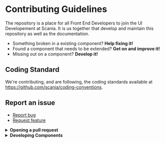 # Contributing Guidelines

The repository is a place for all Front End Developers to join the UI Developement at Scania. It is us together that develop and maintain this repository as well as the documentation.

- Something broken in a existing component? **Help fixing it!**
- Found a component that needs to be extended? **Get on and improve it!**
- Missing out on a component? **Develop it!**


## Coding Standard

We're contributing, and are following, the coding standards available at https://github.com/scania/coding-conventions.

## Report an issue

- [Report bug](https://github.com/scania-digital-design-system/sdds/issues/new)
- [Request feature](https://github.com/scania-digital-design-system/sdds/issues/new)

<details>
   <summary><strong>Opening a pull request</strong></summary>

1. [Fork the repository](https://guides.github.com/activities/forking/) and clone it locally
   
   ```
   # Clone your fork of the repo 
   git clone https://github.com/<your-github-username>/sdds.git
   ```
   
2. Sync your local to the original “upstream” repository by adding it as a remote. Pull in changes from “upstream” often so that you stay up to date so that when you submit your pull request, merge conflicts will be less likely. Read more [here](https://help.github.com/en/articles/syncing-a-fork). 

   ```
   # Navigate to the newly cloned repo
   cd sdds
   
   # Connect to the original "upstream" repo
   git remote add upstream https://github.com/scania-digital-design-system/sdds.git
   ```
   
3. Create a branch for your edit. To pass travis build process, only create a branch name under one of these labels:
   - `improvement/` for improvement changes
   - `feature/` for a feature solution
   - `bug/` for bug fixes
   
   For example, if you want to create a bug fix, the branch name will be `bug/fix_for_something`.
   
   To create a branch, run the following command:
   
   `git checkout -b <branch-name>`

4. Refers to [any relevant issues](https://github.com/scania-digital-design-system/sdds/issues) in the pull request. For example, write `Fixes #xxx` in the commit message to refers to a specific issue.

5. Open a pull request and write clear title and description in the pull request interface. In the right side of the screen, assign yourself in the pull request and add the correct label. You can also add a reviewer from SDDS team.

</details>

<details>
   <summary><strong>Developing Components</strong></summary>
   
   ### Prerequisites

- Download and install node.js: https://nodejs.org/en/
  
  **NodeJS: use 8.15 or newer stable version of node**

- If you're behind a firewall, CONFIGURE THE PROXY

### Getting the code 

This project is using [lerna](https://github.com/lerna/lerna#getting-started) to manage all different SDDS packages on this repo.

- Clone the SDDS repo and install package dependencies:

```shell
git clone https://github.com/scania-digital-design-system/sdds.git
cd sdds
npm i
```

### Running demo and sync with theme project

Run the following command:

```shell
cd sdds
npm start
```

It will start demo and run storybook to preview your components. Add stories to preview in storybook. See components/header/header.stories.js for stories example.
Visit http://localhost:1339/

### Running test

Testing the components is done using the Stencil testing setup that includes unit test and End-to-End test. To test locally run `npm test`
</details>

